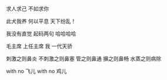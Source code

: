 求人求己 不如求你

此犬我养 何以平息 天下纷乱！

我没有直觉 起码两句 哈哈哈哈

毛主席 上任主席 我 一代天骄

刺激之则鼻炎 不刺激之则鼻塞 管之则鼻通 擤之则鼻畅 水蒸之则病除

with no 飞儿 with no 鸡儿